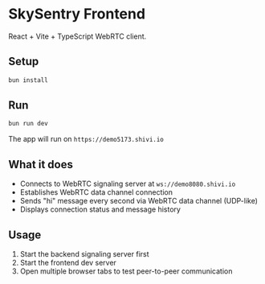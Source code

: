 # SkySentry Frontend

React + Vite + TypeScript WebRTC client.

## Setup

```bash
bun install
```

## Run

```bash
bun run dev
```

The app will run on `https://demo5173.shivi.io`

## What it does

- Connects to WebRTC signaling server at `ws://demo8080.shivi.io`
- Establishes WebRTC data channel connection
- Sends "hi" message every second via WebRTC data channel (UDP-like)
- Displays connection status and message history

## Usage

1. Start the backend signaling server first
2. Start the frontend dev server
3. Open multiple browser tabs to test peer-to-peer communication
